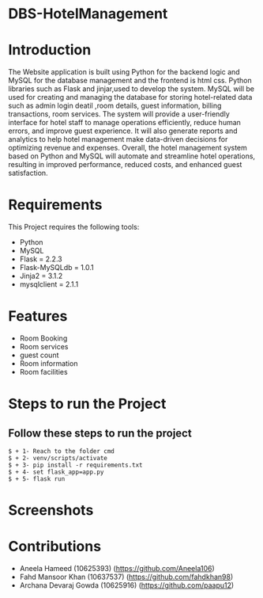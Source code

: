 # DBS-HotelManagement
# Introduction

The Website application is built using Python for the backend logic and MySQL for the database management and the frontend is html css. Python libraries such as Flask and jinjar,used to develop the system. MySQL will be used for creating and managing the database for storing hotel-related data such as  admin login deatil ,room details, guest information, billing transactions, room services.
The system will provide a user-friendly interface for hotel staff to manage operations efficiently, reduce human errors, and improve guest experience. It will also generate reports and analytics to help hotel management make data-driven decisions for optimizing revenue and expenses.
Overall, the hotel management system based on Python and MySQL will automate and streamline hotel operations, resulting in improved performance, reduced costs, and enhanced guest satisfaction.

# Requirements

This Project requires the following tools:

+ Python
+ MySQL
+ Flask = 2.2.3
+ Flask-MySQLdb = 1.0.1
+ Jinja2 = 3.1.2
+ mysqlclient = 2.1.1

# Features

+ Room Booking
+ Room services
+ guest count
+ Room information
+ Room facilities

# Steps to run the Project
## Follow these steps to run the project
```
$ + 1- Reach to the folder cmd 
$ + 2- venv/scripts/activate 
$ + 3- pip install -r requirements.txt 
$ + 4- set flask_app=app.py
$ + 5- flask run

```

# Screenshots

# Contributions
+ Aneela Hameed (10625393) (https://github.com/Aneela106)
+ Fahd Mansoor Khan (10637537) (https://github.com/fahdkhan98)
+ Archana Devaraj Gowda (10625916) (https://github.com/paapu12)




